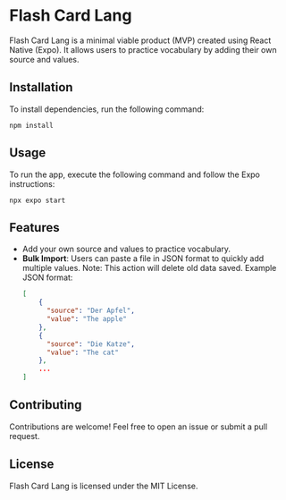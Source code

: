 # Flash Card Lang

Flash Card Lang is a minimal viable product (MVP) created using React Native (Expo). It allows users to practice vocabulary by adding their own source and values.

## Installation

To install dependencies, run the following command:

```
npm install
```

## Usage

To run the app, execute the following command and follow the Expo instructions:

```
npx expo start
```

## Features

- Add your own source and values to practice vocabulary.
- **Bulk Import**: Users can paste a file in JSON format to quickly add multiple values. Note: This action will delete old data saved.
  Example JSON format:
  ```json
  [
      {
        "source": "Der Apfel",
        "value": "The apple"
      },
      {
        "source": "Die Katze",
        "value": "The cat"
      },
      ...
  ]
  ```

## Contributing

Contributions are welcome! Feel free to open an issue or submit a pull request.

## License

Flash Card Lang is licensed under the MIT License.